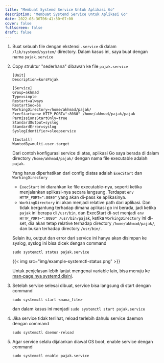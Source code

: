 ```yaml
---
title: "Membuat Systemd Service Untuk Aplikasi Go"
description: "Membuat Systemd Service Untuk Aplikasi Go"
date: 2022-03-30T06:41:30+07:00
cover: false
fullscreen: false
draft: false
---
```


1. Buat sebuah file dengan ekstensi `.service` di dalam `/lib/systemd/system/` directory. Dalam kasus ini, saya buat dengan  nama `pajak.service`
2. Copy struktur "sederhana" dibawah ke file `pajak.service`
    ```shell
    [Unit]
    Description=kursPajak

    [Service]
    Group=akhmad
    Type=simple
    Restart=always
    RestartSec=5s
    WorkingDirectory=/home/akhmad/pajak/
    ExecStart=env HTTP_PORT=":8080" /home/akhmad/pajak/pajak
    PermissionsStartOnly=true
    StandardOutput=syslog
    StandardError=syslog
    SyslogIdentifier=sleepservice

    [Install]
    WantedBy=multi-user.target
    ```

    Dari contoh konfigurasi service di atas, aplikasi Go saya berada di dalam directory `/home/akhmad/pajak/` dengan nama file executable adalah `pajak`. 

    Yang harus diperhatikan dari config diatas adalah `ExecStart` dan `WorkingDirectory`
    - `ExecStart` ini diarahkan ke file executable-nya, seperti ketika menjalankan aplikasi-nya secara langsung. Terdapat `env HTTP_PORT=":8080"` yang akan di-pass ke aplikasinya.
    - `WorkingDirectory` ini akan menjadi relative path dari aplikasi. Dan tidak bergantung terhadap dimana aplikasi go ini berada, jadi ketika `pajak` ini berapa di `/usr/bin`, dan ExecStart di-set menjadi `env HTTP_PORT=":8080" /usr/bin/pajak`, ketika `WorkingDirectory` ini di-set, dia akan tetap relative terhadap directory `/home/akhmad/pajak/`, dan bukan terhadap directory `/usr/bin/`.

    Selain itu, output dan error dari service ini hanya akan disimpan ke syslog, syslog ini bisa dicek dengan command
    
    `sudo systemctl status pajak.service`

    {{< img src="img/example-systemctl-status.png" >}}

    Untuk penjelasan lebih lanjut mengenai variable lain, bisa menuju ke [man-page nya systemd disini](https://www.freedesktop.org/software/systemd/man/systemd.service.html).

3. Setelah service selesai dibuat, service bisa langsung di start dengan command 
   
   `sudo systemctl start <nama_file>`
   
   dan dalam kasus ini menjadi `sudo systemctl start pajak.service`
   
4. Jika service tidak terlihat, reload terlebih dahulu service daemon dengan command 
   
   `sudo systemctl daemon-reload`
5. Agar service selalu dijalankan diawal OS boot, enable service dengan command 
   
   `sudo systemctl enable pajak.service`
